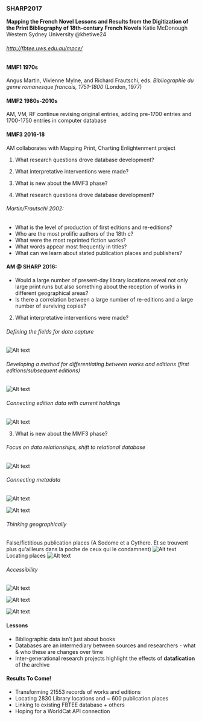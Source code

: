 ### SHARP2017
**Mapping the French Novel**
**Lessons and Results from the Digitization of the Print Bibliography of 18th-century French Novels**
Katie McDonough
Western Sydney University
@khetiwe24

###### http://fbtee.uws.edu.au/mpce/


#### MMF1		1970s	
Angus Martin, Vivienne Mylne, and Richard Frautschi, eds. *Bibliographie du genre romanesque francais, 1751-1800* (London, 1977)

#### MMF2		1980s-2010s 
AM, VM, RF continue revising original entries, adding pre-1700 entries and 1700-1750 entries in computer database

#### MMF3		2016-18	
AM collaborates with Mapping Print, Charting Enlightenment project


1. What research questions drove database development?
2. What interpretative interventions were made?
3. What is new about the MMF3 phase?


1. What research questions drove database development?

###### Martin/Frautschi 2002: 

- What is the level of production of first editions and re-editions?
- Who are the most prolific authors of the 18th c?
- What were the most reprinted fiction works?
- What words appear most frequently in titles?
- What can we learn about stated publication places and publishers?

#### AM @ SHARP 2016:

- Would a large number of present-day library locations reveal not only large print runs but also something about the reception of works in different geographical areas?
- Is there a correlation between a large number of re-editions and a large number of surviving copies? 


2. What interpretative interventions were made?

###### Defining the fields for data capture
![Alt text](images/MMF_fields.png)


###### Developing a method for differentiating between works and editions (first editions/subsequent editions)
![Alt text](images/MMF_identifiers.png)


###### Connecting edition data with current holdings
![Alt text](images/edition_location.png)


3. What is new about the MMF3 phase?	

###### Focus on data relationships, shift to relational database
![Alt text](images/notebook_export.png)


###### Connecting metadata
![Alt text](images/BnF_graph.jpg)


![Alt text](images/BnF_FRBR_example.jpg)


###### Thinking geographically
False/fictitious publication places (A Sodome et a Cythere. Et se trouvent plus qu'ailleurs dans la poche de ceux qui le condamnent)
![Alt text](images/fictitious_imprints.png)
Locating places
![Alt text](images/place_geolocation_errors.png)


###### Accessibility
![Alt text](images/FBTEE_download.png)


![Alt text](images/linked_places_table.png)


![Alt text](images/BnF_libraire_scrape.png)


#### Lessons

- Bibliographic data isn't just about books
- Databases are an intermediary between sources and researchers - what & who these are changes over time
- Inter-generational research projects highlight the effects of **datafication** of the archive


#### Results To Come!

- Transforming 21553 records of works and editions 
- Locating 2830 Library locations and ~ 600 publication places
- Linking to existing FBTEE database + others
- Hoping for a WorldCat API connection

